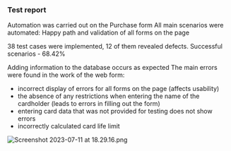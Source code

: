 ### Test report

Automation was carried out on the Purchase form
All main scenarios were automated: Happy path and validation of all forms on the page

38 test cases were implemented, 12 of them revealed defects.
Successful scenarios - 68.42%

Adding information to the database occurs as expected
The main errors were found in the work of the web form:
- incorrect display of errors for all forms on the page (affects usability)
- the absence of any restrictions when entering the name of the cardholder (leads to errors in filling out the form)
- entering card data that was not provided for testing does not show errors
- incorrectly calculated card life limit

![Screenshot 2023-07-11 at 18.29.16.png](..%2F..%2F..%2F..%2F..%2Fvar%2Ffolders%2F9k%2Fbw8j7swx7fd4hf61zfr_jj9m0000gn%2FT%2FTemporaryItems%2FNSIRD_screencaptureui_FOcHMs%2FScreenshot%202023-07-11%20at%2018.29.16.png)